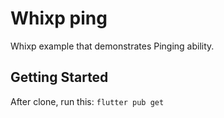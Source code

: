 # Whixp ping

Whixp example that demonstrates Pinging ability.

## Getting Started

After clone, run this:
`flutter pub get`
